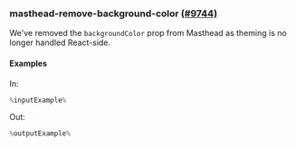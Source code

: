 ### masthead-remove-background-color [(#9744)](https://github.com/patternfly/patternfly-react/pull/9744)

We've removed the `backgroundColor` prop from Masthead as theming is no longer handled React-side.

#### Examples

In:

```jsx
%inputExample%
```

Out:

```jsx
%outputExample%
```

